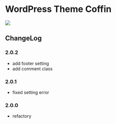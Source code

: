 # WordPress Theme Coffin

![](https://static.fatesinger.com/2025/02/f4lsfdiszbcrd42v.png)

## ChangeLog

### 2.0.2

- add footer setting
- add comment class

### 2.0.1

- fixed setting error

### 2.0.0

- refactory
